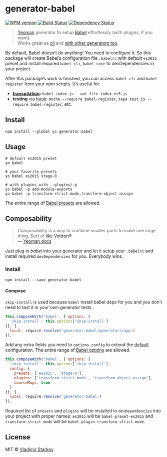 # generator-babel

[![NPM version][npm-image]][npm-url]
[![Build Status][travis-image]][travis-url]
[![Dependency Status][depstat-image]][depstat-url]

> [Yeoman][yo] generator to setup [Babel][babel] effortlessly (with plugins, if you want).  
> Works great as [cli](#usage) and [with other generators too](#composability).

By default, Babel doesn’t do anything! You need to configure it. So this package will create Babel’s configuration file `.babelrc` with default `es2015` preset and install required `babel-cli`, `babel-core` to devDependencies in your project.

After this package’s work is finished, you can access `babel-cli` and `babel-register` from your npm scripts. It’s useful for:
* **[transpilation][babel-cli]:** `babel index.js --out-file index.es5.js`
* **testing** via [hook][babel-register]: `mocha --require babel-register`, `tape test.js --require babel-register`, etc.

[yo]: http://yeoman.io/
[babel]: https://babeljs.io/
[babel-cli]: https://babeljs.io/docs/usage/cli/#babel
[babel-register]: https://babeljs.io/docs/setup/#babel_register
[babel-node]: https://babeljs.io/docs/usage/cli/#babel-node

## Install

    npm install --global yo generator-babel

## Usage

    # default es2015 preset
    yo babel

    # your favorite presets
    yo babel es2015 stage-0

    # with plugins with --plugins/-p
    yo babel -p add-module-exports
    yo babel -p transform-strict-mode,transform-object-assign

The entire range of [Babel presets][babel-presets] are allowed.

[babel-presets]: http://babeljs.io/docs/plugins/#presets

## Composability

> Composability is a way to combine smaller parts to make one large thing. Sort of [like Voltron®][voltron]  
> — [Yeoman docs](http://yeoman.io/authoring/composability.html)

Just plug in _babel_ into your generator and let it setup your `.babelrc` and install required `devDependencies` for you. Everybody wins.

### Install

    npm install --save generator-babel

#### Compose

`skip-install` is used because `babel` install babel deps for you
and you don’t need to test it in your own generator tests.

```js
this.composeWith('babel', { options: {
  'skip-install': this.options['skip-install']
}}, {
  local: require.resolve('generator-babel/generators/app')
});
```

Add any extra fields you need to `options.config` to extend the [default][defaults] configuration. The entire range of [Babel options][babel-options] are allowed.

```js
this.composeWith('babel', { options: {
  'skip-install': this.options['skip-install'],
  config: {
    presets: ['es2015', 'stage-0'],
    plugins: ['transform-strict-mode', 'transform-object-assign'],
    sourceMaps: true
  }
}}, {
  local: require.resolve('generator-babel')
});
```

Required list of `presets` and `plugins` will be installed to `devDependencies` into your project with proper names: `es2015` will be `babel-preset-es2015` and `transform-strict-mode` will be `babel-plugin-transform-strict-mode`.

[babel-options]: http://babeljs.io/docs/usage/options/
[defaults]: https://github.com/iamstarkov/generator-babel/blob/master/generators/app/templates/_babelrc
[voltron]: http://25.media.tumblr.com/tumblr_m1zllfCJV21r8gq9go11_250.gif

## License

MIT © [Vladimir Starkov](https://iamstarkov.com)

[npm-url]: https://npmjs.org/package/generator-babel
[npm-image]: https://img.shields.io/npm/v/generator-babel.svg?style=flat

[travis-url]: https://travis-ci.org/iamstarkov/generator-babel
[travis-image]: https://img.shields.io/travis/iamstarkov/generator-babel.svg?style=flat

[depstat-url]: https://david-dm.org/iamstarkov/generator-babel
[depstat-image]: https://david-dm.org/iamstarkov/generator-babel.svg?style=flat
